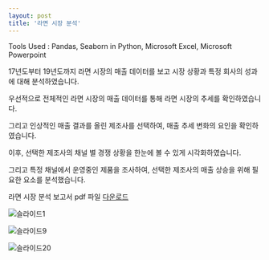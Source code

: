 ```yaml
---
layout: post
title: '라면 시장 분석'
---
```

   
   
Tools Used : Pandas, Seaborn in Python, Microsoft Excel, Microsoft Powerpoint   
   

17년도부터 19년도까지 라면 시장의 매출 데이터를 보고 시장 상황과 특정 회사의 성과에 대해 분석하였습니다.   
   
우선적으로 전체적인 라면 시장의 매출 데이터를 통해 라면 시장의 추세를 확인하였습니다.   
   
그리고 인상적인 매출 결과를 올린 제조사를 선택하여, 매출 추세 변화의 요인을 확인하였습니다.   
   
이후, 선택한 제조사의 채널 별 경쟁 상황을 한눈에 볼 수 있게 시각화하였습니다.   
   
그리고 특정 채널에서 운영중인 제품을 조사하여, 선택한 제조사의 매출 상승을 위해 필요한 요소를 분석했습니다.   
   
라면 시장 분석 보고서 pdf 파일 [다운로드][pdflink]
   
![슬라이드1](http://vanillapapaya.github.io/assets/img/projects/proj-ramen/Ramen_Market_Analysis_vanillapapaya/슬라이드3.JPG)   
   
![슬라이드9](http://vanillapapaya.github.io/assets/img/projects/proj-ramen/Ramen_Market_Analysis_vanillapapaya/슬라이드9.JPG)
   
![슬라이드20](http://vanillapapaya.github.io/assets/img/projects/proj-ramen/Ramen_Market_Analysis_vanillapapaya/슬라이드20.JPG)
   

[pdflink]: http://vanillapapaya.github.io/assets/img/projects/proj-ramen/Ramen_Market_Analysis_vanillapapaya.pdf